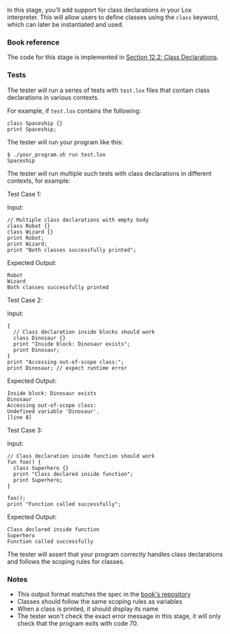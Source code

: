 In this stage, you'll add support for class declarations in your Lox interpreter. This will allow users to define classes using the `class` keyword, which can later be instantiated and used.

### Book reference

The code for this stage is implemented in [Section 12.2: Class Declarations](https://craftinginterpreters.com/classes.html#class-declarations).

### Tests

The tester will run a series of tests with `test.lox` files that contain class declarations in various contexts.

For example, if `test.lox` contains the following:

```
class Spaceship {}
print Spaceship;
```

The tester will run your program like this:

```
$ ./your_program.sh run test.lox
Spaceship
```

The tester will run multiple such tests with class declarations in different contexts, for example:

Test Case 1:

Input:

```
// Multiple class declarations with empty body
class Robot {}
class Wizard {}
print Robot;
print Wizard;
print "Both classes successfully printed";
```

Expected Output:

```
Robot
Wizard
Both classes successfully printed
```

Test Case 2:

Input:

```
{
  // Class declaration inside blocks should work
  class Dinosaur {}
  print "Inside block: Dinosaur exists";
  print Dinosaur;
}
print "Accessing out-of-scope class:";
print Dinosaur; // expect runtime error
```

Expected Output:

```
Inside block: Dinosaur exists
Dinosaur
Accessing out-of-scope class:
Undefined variable 'Dinosaur'.
[line 8]
```

Test Case 3:

Input:

```
// Class declaration inside function should work
fun foo() {
  class Superhero {}
  print "Class declared inside function";
  print Superhero;
}

foo();
print "Function called successfully";
```

Expected Output:

```
Class declared inside function
Superhero
Function called successfully
```

The tester will assert that your program correctly handles class declarations and follows the scoping rules for classes.

### Notes

- This output format matches the spec in the [book's repository](https://github.com/munificent/craftinginterpreters/blob/4a840f70f69c6ddd17cfef4f6964f8e1bcd8c3d4/test/class/empty.lox)
- Classes should follow the same scoping rules as variables
- When a class is printed, it should display its name
- The tester won't check the exact error message in this stage, it will only check that the program exits with code 70.